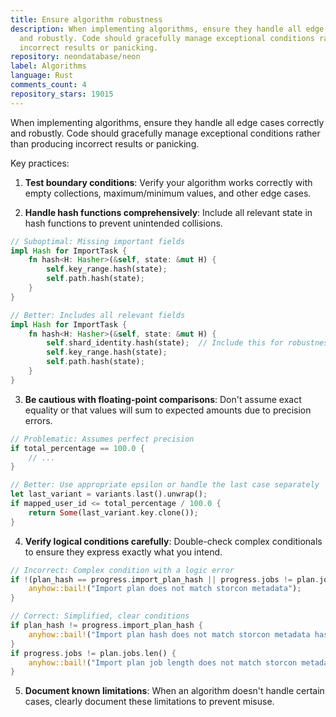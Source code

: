 ```yaml
---
title: Ensure algorithm robustness
description: When implementing algorithms, ensure they handle all edge cases correctly
  and robustly. Code should gracefully manage exceptional conditions rather than producing
  incorrect results or panicking.
repository: neondatabase/neon
label: Algorithms
language: Rust
comments_count: 4
repository_stars: 19015
---
```


When implementing algorithms, ensure they handle all edge cases correctly and robustly. Code should gracefully manage exceptional conditions rather than producing incorrect results or panicking.

Key practices:

1. **Test boundary conditions**: Verify your algorithm works correctly with empty collections, maximum/minimum values, and other edge cases.

2. **Handle hash functions comprehensively**: Include all relevant state in hash functions to prevent unintended collisions.

```rust
// Suboptimal: Missing important fields
impl Hash for ImportTask {
    fn hash<H: Hasher>(&self, state: &mut H) {
        self.key_range.hash(state);
        self.path.hash(state);
    }
}

// Better: Includes all relevant fields
impl Hash for ImportTask {
    fn hash<H: Hasher>(&self, state: &mut H) {
        self.shard_identity.hash(state);  // Include this for robustness
        self.key_range.hash(state);
        self.path.hash(state);
    }
}
```

3. **Be cautious with floating-point comparisons**: Don't assume exact equality or that values will sum to expected amounts due to precision errors.

```rust
// Problematic: Assumes perfect precision
if total_percentage == 100.0 {
    // ...
}

// Better: Use appropriate epsilon or handle the last case separately
let last_variant = variants.last().unwrap();
if mapped_user_id <= total_percentage / 100.0 {
    return Some(last_variant.key.clone());
}
```

4. **Verify logical conditions carefully**: Double-check complex conditionals to ensure they express exactly what you intend.

```rust
// Incorrect: Complex condition with a logic error
if !(plan_hash == progress.import_plan_hash || progress.jobs != plan.jobs.len()) {
    anyhow::bail!("Import plan does not match storcon metadata");
}

// Correct: Simplified, clear conditions
if plan_hash != progress.import_plan_hash {
    anyhow::bail!("Import plan hash does not match storcon metadata hash");
}
if progress.jobs != plan.jobs.len() {
    anyhow::bail!("Import plan job length does not match storcon metadata");
}
```

5. **Document known limitations**: When an algorithm doesn't handle certain cases, clearly document these limitations to prevent misuse.